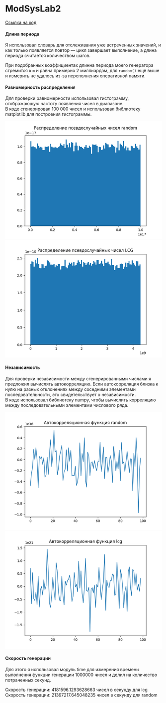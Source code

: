 # ModSysLab2
[Ссылка на код](./index.py)

#### Длина периода
Я использовал словарь для отслеживания уже встреченных значений, и как только появляется повтор — цикл завершает выполнение, а длина периода считается количеством шагов.
  
При подобранных коэффициентах длинна периода моего генератора стремится к `m` и равна примерно 2 миллиардам, для `random()` ещё выше и измерить не удалось из-за переполнения оперативной памяти.

#### Равномерность распределения
Для проверки равномерности использовал гистограмму, отображающую частоту появления чисел в диапазоне.  
В коде сгенерировал 100 000 чисел и использовал библиотеку matplotlib для построения гистограммы.

![pic](./pic1.png)  
![pic](./pic2.png)  

#### Независимость
Для проверки независимости между сгенерированными числами я предложил вычислять автокорреляцию. Если автокорреляция близка к нулю на разных отклонениях между соседними элементами последовательности, это свидетельствует о независимости.  
В коде использовал библиотеку numpy, чтобы вычислить корреляцию между последовательными элементами числового ряда.

![pic](./pic3.png)  
![pic](./pic4.png)  

#### Скорость генерации
Для этого я использовал модуль time для измерения времени выполнения функции генерации 1000000 чисел и делил на количество потраченных секунд.  
  
Скорость генерации: 4181596.1293628663 чисел в секунду для lcg  
Скорость генерации: 21397217.645048235 чисел в секунду для random
